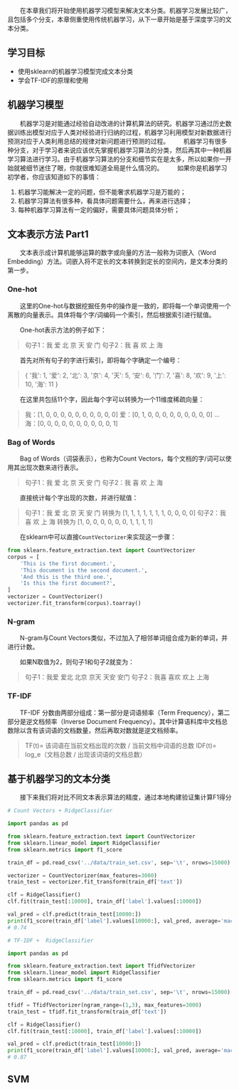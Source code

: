&emsp;&emsp;在本章我们将开始使用机器学习模型来解决文本分类。机器学习发展比较广，且包括多个分支，本章侧重使用传统机器学习，从下一章开始是基于深度学习的文本分类。
## 学习目标
- 使用sklearn的机器学习模型完成文本分类
- 学会TF-IDF的原理和使用
## 机器学习模型
&emsp;&emsp;机器学习是对能通过经验自动改进的计算机算法的研究。机器学习通过历史数据训练出模型对应于人类对经验进行归纳的过程，机器学习利用模型对新数据进行预测对应于人类利用总结的规律对新问题进行预测的过程。
&emsp;&emsp;机器学习有很多种分支，对于学习者来说应该优先掌握机器学习算法的分类，然后再其中一种机器学习算法进行学习。由于机器学习算法的分支和细节实在是太多，所以如果你一开始就被细节迷住了眼，你就很难知道全局是什么情况的。
&emsp;&emsp;如果你是机器学习初学者，你应该知道如下的事情：
1. 机器学习能解决一定的问题，但不能奢求机器学习是万能的；
2. 机器学习算法有很多种，看具体问题需要什么，再来进行选择；
3. 每种机器学习算法有一定的偏好，需要具体问题具体分析；


## 文本表示方法 Part1
&emsp;&emsp;文本表示成计算机能够运算的数字或向量的方法一般称为词嵌入（Word Embedding）方法。词嵌入将不定长的文本转换到定长的空间内，是文本分类的第一步。
### One-hot
&emsp;&emsp;这里的One-hot与数据挖掘任务中的操作是一致的，即将每一个单词使用一个离散的向量表示。具体将每个字/词编码一个索引，然后根据索引进行赋值。

&emsp;&emsp;One-hot表示方法的例子如下：

>句子1：我 爱 北 京 天 安 门
句子2：我 喜 欢 上 海

&emsp;&emsp;首先对所有句子的字进行索引，即将每个字确定一个编号：

>{
    '我': 1, '爱': 2, '北': 3, '京': 4, '天': 5,
  '安': 6, '门': 7, '喜': 8, '欢': 9, '上': 10, '海': 11
}

&emsp;&emsp;在这里共包括11个字，因此每个字可以转换为一个11维度稀疏向量：

>我：[1, 0, 0, 0, 0, 0, 0, 0, 0, 0, 0]
爱：[0, 1, 0, 0, 0, 0, 0, 0, 0, 0, 0]
...
海：[0, 0, 0, 0, 0, 0, 0, 0, 0, 0, 1]

### Bag of Words
&emsp;&emsp;Bag of Words（词袋表示），也称为Count Vectors，每个文档的字/词可以使用其出现次数来进行表示。

>句子1：我 爱 北 京 天 安 门
句子2：我 喜 欢 上 海

&emsp;&emsp;直接统计每个字出现的次数，并进行赋值：

>句子1：我 爱 北 京 天 安 门
转换为 [1, 1, 1, 1, 1, 1, 1, 0, 0, 0, 0]
>句子2：我 喜 欢 上 海
转换为 [1, 0, 0, 0, 0, 0, 0, 1, 1, 1, 1]

&emsp;&emsp;在sklearn中可以直接``CountVectorizer``来实现这一步骤：

```python
from sklearn.feature_extraction.text import CountVectorizer
corpus = [
    'This is the first document.',
    'This document is the second document.',
    'And this is the third one.',
    'Is this the first document?',
]
vectorizer = CountVectorizer()
vectorizer.fit_transform(corpus).toarray()
```

### N-gram
&emsp;&emsp;N-gram与Count Vectors类似，不过加入了相邻单词组合成为新的单词，并进行计数。

&emsp;&emsp;如果N取值为2，则句子1和句子2就变为：

>句子1：我爱 爱北 北京 京天 天安 安门
句子2：我喜 喜欢 欢上 上海

### TF-IDF
&emsp;&emsp;TF-IDF 分数由两部分组成：第一部分是词语频率（Term Frequency），第二部分是逆文档频率（Inverse Document Frequency）。其中计算语料库中文档总数除以含有该词语的文档数量，然后再取对数就是逆文档频率。

>TF(t)= 该词语在当前文档出现的次数 / 当前文档中词语的总数
IDF(t)= log_e（文档总数 / 出现该词语的文档总数）

## 基于机器学习的文本分类
&emsp;&emsp;接下来我们将对比不同文本表示算法的精度，通过本地构建验证集计算F1得分

```python
# Count Vectors + RidgeClassifier

import pandas as pd

from sklearn.feature_extraction.text import CountVectorizer
from sklearn.linear_model import RidgeClassifier
from sklearn.metrics import f1_score

train_df = pd.read_csv('../data/train_set.csv', sep='\t', nrows=15000)

vectorizer = CountVectorizer(max_features=3000)
train_test = vectorizer.fit_transform(train_df['text'])

clf = RidgeClassifier()
clf.fit(train_test[:10000], train_df['label'].values[:10000])

val_pred = clf.predict(train_test[10000:])
print(f1_score(train_df['label'].values[10000:], val_pred, average='macro'))
# 0.74
```

```python
# TF-IDF +  RidgeClassifier

import pandas as pd

from sklearn.feature_extraction.text import TfidfVectorizer
from sklearn.linear_model import RidgeClassifier
from sklearn.metrics import f1_score

train_df = pd.read_csv('../data/train_set.csv', sep='\t', nrows=15000)

tfidf = TfidfVectorizer(ngram_range=(1,3), max_features=3000)
train_test = tfidf.fit_transform(train_df['text'])

clf = RidgeClassifier()
clf.fit(train_test[:10000], train_df['label'].values[:10000])

val_pred = clf.predict(train_test[10000:])
print(f1_score(train_df['label'].values[10000:], val_pred, average='macro'))
# 0.87
```

## SVM

